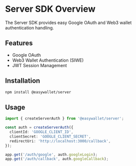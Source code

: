 # Server SDK Overview

The Server SDK provides easy Google OAuth and Web3 wallet authentication handling.

## Features

- Google OAuth
- Web3 Wallet Authentication (SIWE)
- JWT Session Management

## Installation

```bash
npm install @easywallet/server
```

## Usage

```ts
import { createServerAuth } from '@easywallet/server';

const auth = createServerAuth({
  clientId: 'GOOGLE_CLIENT_ID',
  clientSecret: 'GOOGLE_CLIENT_SECRET',
  redirectUri: 'http://localhost:3000/callback',
});

app.get('/auth/google', auth.googleLogin);
app.get('/auth/callback', auth.googleCallback);
```
